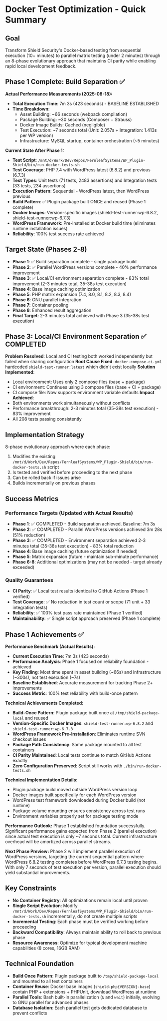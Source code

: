 # Docker Test Optimization - Quick Summary

## Goal
Transform Shield Security's Docker-based testing from sequential execution (10+ minutes) to parallel matrix testing (under 2 minutes) through an 8-phase evolutionary approach that maintains CI parity while enabling rapid local development feedback.

## Phase 1 Complete: Build Separation ✅

**Actual Performance Measurements (2025-08-18):**
- **Total Execution Time**: 7m 3s (423 seconds) - BASELINE ESTABLISHED
- **Time Breakdown**:
  - Asset Building: ~66 seconds (webpack compilation)
  - Package Building: ~30 seconds (Composer + Strauss)
  - Docker Image Builds: Cached (negligible)
  - Test Execution: ~7 seconds total (Unit: 2.057s + Integration: 1.413s per WP version)
  - Infrastructure: MySQL startup, container orchestration (~5 minutes)

**Current State After Phase 1:**
- **Test Script**: `/mnt/d/Work/Dev/Repos/FernleafSystems/WP_Plugin-Shield/bin/run-docker-tests.sh`
- **Test Coverage**: PHP 7.4 with WordPress latest (6.8.2) and previous (6.7.3)
- **Test Types**: Unit tests (71 tests, 2483 assertions) and Integration tests (33 tests, 234 assertions)
- **Execution Pattern**: Sequential - WordPress latest, then WordPress previous
- **Build Pattern**: ✅ Plugin package built ONCE and reused (Phase 1 complete)
- **Docker Images**: Version-specific images (shield-test-runner:wp-6.8.2, shield-test-runner:wp-6.7.3)
- **WordPress Framework**: Pre-installed at Docker build time (eliminates runtime installation issues)
- **Reliability**: 100% test success rate achieved

## Target State (Phases 2-8)
- **Phase 1**: ✅ Build separation complete - single package build
- **Phase 2**: ✅ Parallel WordPress versions complete - 40% performance improvement
- **Phase 3**: ✅ Local/CI environment separation complete - 83% total improvement (2-3 minutes total, 35-38s test execution)
- **Phase 4**: Base image caching optimization
- **Phase 5**: PHP matrix expansion (7.4, 8.0, 8.1, 8.2, 8.3, 8.4)
- **Phase 6**: GNU parallel integration
- **Phase 7**: Container pooling
- **Phase 8**: Enhanced result aggregation
- **Final Target**: 2-3 minutes total achieved with Phase 3 (35-38s test execution)

## Phase 3: Local/CI Environment Separation ✅ COMPLETED

**Problem Resolved**: Local and CI testing both worked independently but failed when sharing configuration
**Root Cause Fixed**: `docker-compose.ci.yml` hardcoded `shield-test-runner:latest` which didn't exist locally
**Solution Implemented**: 
- Local environment: Uses only 2 compose files (base + package)
- CI environment: Continues using 3 compose files (base + CI + package)
- CI compose file: Now supports environment variable defaults
**Impact Achieved**: 
- Both environments work simultaneously without conflicts
- Performance breakthrough: 2-3 minutes total (35-38s test execution) - 83% improvement
- All 208 tests passing consistently

## Implementation Strategy
8-phase evolutionary approach where each phase:
1. Modifies the existing `/mnt/d/Work/Dev/Repos/FernleafSystems/WP_Plugin-Shield/bin/run-docker-tests.sh` script
2. Is tested and verified before proceeding to the next phase
3. Can be rolled back if issues arise
4. Builds incrementally on previous phases

## Success Metrics

### Performance Targets (Updated with Actual Results)
- **Phase 1**: ✅ COMPLETED - Build separation achieved. Baseline: 7m 3s
- **Phase 2**: ✅ COMPLETED - Parallel WordPress versions achieved 3m 28s (51% reduction)
- **Phase 3**: ✅ COMPLETED - Environment separation achieved 2-3 minutes total (35-38s test execution) - 83% total reduction
- **Phase 4**: Base image caching (future optimization if needed)
- **Phase 5**: Matrix expansion (future - maintain sub-minute performance)
- **Phase 6-8**: Additional optimizations (may not be needed - target already exceeded)

### Quality Guarantees
- **CI Parity**: ✅ Local test results identical to GitHub Actions (Phase 1 verified)
- **Test Coverage**: ✅ No reduction in test count or scope (71 unit + 33 integration tests)
- **Reliability**: ✅ 100% test pass rate maintained (Phase 1 verified)
- **Maintainability**: ✅ Single script approach preserved (Phase 1 complete)

## Phase 1 Achievements ✅

**Performance Benchmark (Actual Results):**
- **Current Execution Time**: 7m 3s (423 seconds)
- **Performance Analysis**: Phase 1 focused on reliability foundation - achieved
- **Key Finding**: Most time spent in asset building (~66s) and infrastructure (~300s), not test execution (~7s)
- **Baseline Established**: Accurate measurement for tracking Phase 2+ improvements
- **Success Metric**: 100% test reliability with build-once pattern

**Technical Achievements Completed:**
- **Build-Once Pattern**: Plugin package built once at `/tmp/shield-package-local` and reused
- **Version-Specific Docker Images**: `shield-test-runner:wp-6.8.2` and `shield-test-runner:wp-6.7.3`
- **WordPress Framework Pre-Installation**: Eliminates runtime SVN checkout issues
- **Package Path Consistency**: Same package mounted to all test containers
- **CI Parity Maintained**: Local tests continue to match GitHub Actions exactly
- **Zero Configuration Preserved**: Script still works with `./bin/run-docker-tests.sh`

**Technical Implementation Details:**
- Plugin package build moved outside WordPress version loop
- Docker images built specifically for each WordPress version
- WordPress test framework downloaded during Docker build (not runtime)
- Package volume mounting ensures consistency across test runs
- Environment variables properly set for package testing mode

**Performance Outlook:**
Phase 1 established foundation successfully. Significant performance gains expected from Phase 2 (parallel execution) since actual test execution is only ~7 seconds total. Current infrastructure overhead will be amortized across parallel streams.

**Next Phase Preview:**
Phase 2 will implement parallel execution of WordPress versions, targeting the current sequential pattern where WordPress 6.8.2 testing completes before WordPress 6.7.3 testing begins. With only 7 seconds of test execution per version, parallel execution should yield substantial improvements.

## Key Constraints
- **No Container Registry**: All optimizations remain local until proven
- **Single Script Evolution**: Modify `/mnt/d/Work/Dev/Repos/FernleafSystems/WP_Plugin-Shield/bin/run-docker-tests.sh` incrementally, do not create multiple scripts
- **Incremental Testing**: Each phase must be verified working before proceeding
- **Backward Compatibility**: Always maintain ability to roll back to previous phase
- **Resource Awareness**: Optimize for typical development machine capabilities (8 cores, 16GB RAM)

## Technical Foundation
- **Build Once Pattern**: Plugin package built to `/tmp/shield-package-local` and mounted to all test containers
- **Container Reuse**: Docker base images (`shield-php{VERSION}-base`) contain PHP + extensions + PHPUnit, download WordPress at runtime
- **Parallel Tools**: Bash built-in parallelization (`&` and `wait`) initially, evolving to GNU parallel for advanced phases
- **Database Isolation**: Each parallel test gets dedicated database to prevent conflicts